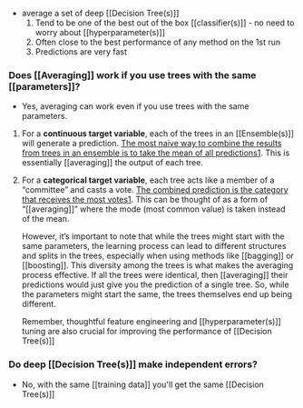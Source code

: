 - average a set of deep [[Decision Tree(s)]]
	1. Tend to be one of the best out of the box [[classifier(s)]] - no need to worry about [[hyperparameter(s)]]
	2. Often close to the best performance of any method on the 1st run
	3. Predictions are very fast
### Does [[Averaging]] work if you use trees with the same [[parameters]]?
- Yes, averaging can work even if you use trees with the same parameters.

1. For a **continuous target variable**, each of the trees in an [[Ensemble(s)]] will generate a prediction. [The most naive way to combine the results from trees in an ensemble is to take the mean of all predictions](https://datascience.stackexchange.com/questions/52907/how-are-decision-trees-averaged-in-random-forest)[1](https://datascience.stackexchange.com/questions/52907/how-are-decision-trees-averaged-in-random-forest). This is essentially [[averaging]] the output of each tree.
2. For a **categorical target variable**, each tree acts like a member of a “committee” and casts a vote. [The combined prediction is the category that receives the most votes](https://datascience.stackexchange.com/questions/52907/how-are-decision-trees-averaged-in-random-forest)[1](https://datascience.stackexchange.com/questions/52907/how-are-decision-trees-averaged-in-random-forest). This can be thought of as a form of “[[averaging]]” where the mode (most common value) is taken instead of the mean.

	However, it’s important to note that while the trees might start with the same parameters, the learning process can lead to different structures and splits in the trees, especially when using methods like [[bagging]] or [[boosting]]. This diversity among the trees is what makes the averaging process effective. If all the trees were identical, then [[averaging]] their predictions would just give you the prediction of a single tree. So, while the parameters might start the same, the trees themselves end up being different.

	Remember, thoughtful feature engineering and [[hyperparameter(s)]] tuning are also crucial for improving the performance of [[Decision Tree(s)]]
### Do deep [[Decision Tree(s)]] make independent errors?
- No, with the same [[training data]] you'll get the same [[Decision Tree(s)]]
